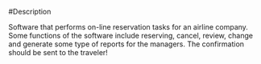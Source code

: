 #Description

Software that performs on-line reservation tasks for an airline company. Some functions of the software
include reserving, cancel, review, change and generate some type of reports for the managers. The confirmation
should be sent to the traveler!
